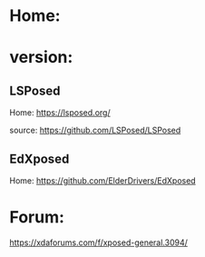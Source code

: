 # Home:

# version:
## LSPosed
Home: https://lsposed.org/

source: https://github.com/LSPosed/LSPosed

## EdXposed
Home: https://github.com/ElderDrivers/EdXposed

# Forum:
https://xdaforums.com/f/xposed-general.3094/
